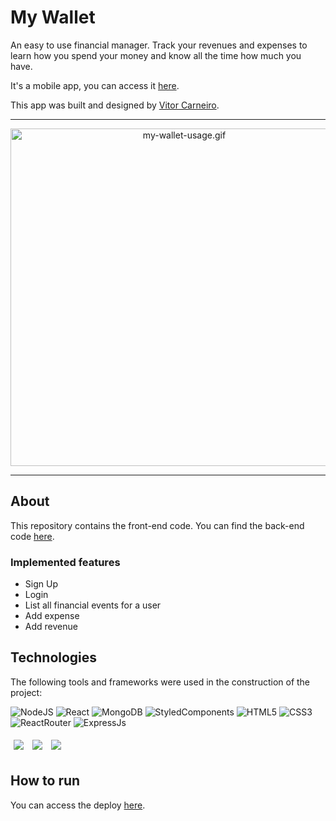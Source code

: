 # My Wallet

An easy to use financial manager. Track your revenues and expenses to learn how you spend your money and know all the time how much you have.

It's a mobile app, you can access it [here](https://mywallet-vitorcarneiro.vercel.app/).

This app was built and designed by [Vitor Carneiro](https://github.com/vitorcarneiro).

<hr />

<p align="center">
  <img src="./src/assets/img/my-wallet-usage.gif" alt="my-wallet-usage.gif" height="540" />
</p>

<hr />

## About

This repository contains the front-end code. You can find the back-end code [here](https://github.com/vitorcarneiro/mywallet-back-end).

### Implemented features

- Sign Up
- Login
- List all financial events for a user
- Add expense
- Add revenue

## Technologies
The following tools and frameworks were used in the construction of the project:<br>

![NodeJS](https://img.shields.io/badge/node.js-6DA55F?style=for-the-badge&logo=node.js&logoColor=white) 
![React](https://img.shields.io/badge/react-%2320232a.svg?style=for-the-badge&logo=react&logoColor=%2361DAFB)
![MongoDB](https://img.shields.io/badge/MongoDB-%234ea94b.svg?style=for-the-badge&logo=mongodb&logoColor=white)
![StyledComponents](https://img.shields.io/badge/styled--components-DB7093?style=for-the-badge&logo=styled-components&logoColor=white)
![HTML5](https://img.shields.io/badge/HTML5-E34F26?style=for-the-badge&logo=html5&logoColor=white)
![CSS3](https://img.shields.io/badge/CSS3-1572B6?style=for-the-badge&logo=css3&logoColor=white)
![ReactRouter](https://img.shields.io/badge/React_Router-CA4245?style=for-the-badge&logo=react-router&logoColor=white)
![ExpressJs](https://img.shields.io/badge/Express.js-000000?style=for-the-badge&logo=express&logoColor=white)

<p>
  <img style='margin: 5px;' src='https://img.shields.io/badge/full-stack%20-%2320232a.svg?&style=flat&color=informational'> 
  <img style='margin: 5px;' src='https://img.shields.io/badge/cors%20-%2320232a.svg?&style=flat&color=informational'>
  <img style='margin: 5px;' src='https://img.shields.io/badge/joi%20-%2320232a.svg?&style=flat&color=informational'>
</p>

## How to run

You can access the deploy [here](https://mywallet-vitorcarneiro.vercel.app/).